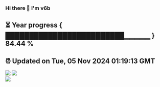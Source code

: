### Hi there 👋  I'm v6b  
⏳ Year progress { █████████████████████████▁▁▁▁▁ } 84.44 %
---
⏰ Updated on Tue, 05 Nov 2024 01:19:13 GMT
---
![](https://github-readme-stats.vercel.app/api?username=v6b&bg_color=30,e96443,904e95&title_color=fff&text_color=fff&layout=compact)
![](https://github-readme-stats.vercel.app/api/top-langs/?username=v6b&layout=compact&bg_color=30,e96443,904e95&title_color=fff&text_color=fff)  
![](https://gcore.jsdelivr.net/gh/v6b/v6b@main/assets/github-contribution-grid-snake.svg)

